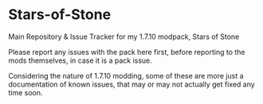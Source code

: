 # Stars-of-Stone
Main Repository & Issue Tracker for my 1.7.10 modpack, Stars of Stone

Please report any issues with the pack here first, before reporting to the mods themselves, in case it is a pack issue.

Considering the nature of 1.7.10 modding, some of these are more just a documentation of known issues, that may or may not actually get fixed any time soon.
